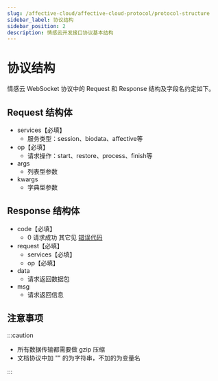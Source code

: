 ```yaml
---
slug: /affective-cloud/affective-cloud-protocol/protocol-structure
sidebar_label: 协议结构
sidebar_position: 2
description: 情感云开发接口协议基本结构
---
```


# 协议结构

情感云 WebSocket 协议中的 Request 和 Response 结构及字段名约定如下。

## Request 结构体

- services【必填】
  - 服务类型：session、biodata、affective等
- op【必填】
  - 请求操作：start、restore、process、finish等
- args
  - 列表型参数
- kwargs
  - 字典型参数

## Response 结构体

- code【必填】
  - 0 请求成功 其它见 [错误代码](./error-code)
- request【必填】
  - services【必填】
  - op【必填】
- data
  - 请求返回数据包
- msg
  - 请求返回信息

## 注意事项

:::caution

- 所有数据传输都需要做 gzip 压缩
- 文档协议中加 "" 的为字符串，不加的为变量名

:::